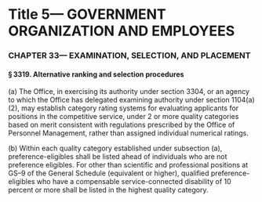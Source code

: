 
# Title 5— GOVERNMENT ORGANIZATION AND EMPLOYEES
### CHAPTER 33— EXAMINATION, SELECTION, AND PLACEMENT
#### § 3319. Alternative ranking and selection procedures

(a) The Office, in exercising its authority under section 3304, or an agency to which the Office has delegated examining authority under section 1104(a)(2), may establish category rating systems for evaluating applicants for positions in the competitive service, under 2 or more quality categories based on merit consistent with regulations prescribed by the Office of Personnel Management, rather than assigned individual numerical ratings.

(b) Within each quality category established under subsection (a), preference-eligibles shall be listed ahead of individuals who are not preference eligibles. For other than scientific and professional positions at GS–9 of the General Schedule (equivalent or higher), qualified preference-eligibles who have a compensable service-connected disability of 10 percent or more shall be listed in the highest quality category.
